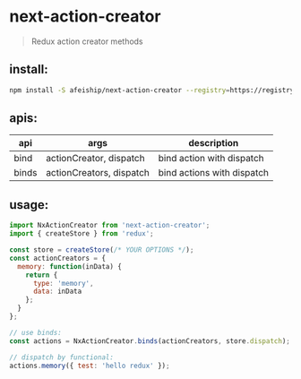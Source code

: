 # next-action-creator
> Redux action creator methods

## install:
```bash
npm install -S afeiship/next-action-creator --registry=https://registry.npm.taobao.org
```

## apis:
| api   | args                     | description                |
|-------|--------------------------|----------------------------|
| bind  | actionCreator, dispatch  | bind action with dispatch  |
| binds | actionCreators, dispatch | bind actions with dispatch |


## usage:
```js
import NxActionCreator from 'next-action-creator';
import { createStore } from 'redux';

const store = createStore(/* YOUR OPTIONS */);
const actionCreators = {
  memory: function(inData) {
    return {
      type: 'memory',
      data: inData
    };
  }
};

// use binds:
const actions = NxActionCreator.binds(actionCreators, store.dispatch);

// dispatch by functional:
actions.memory({ test: 'hello redux' });
```
